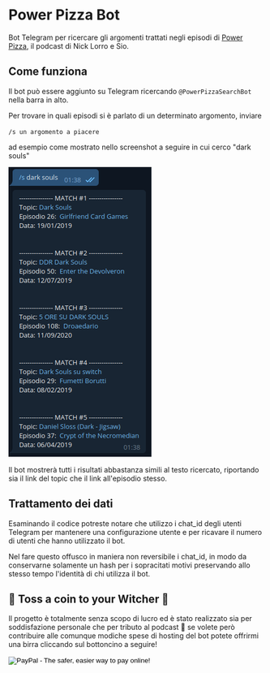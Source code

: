 # Power Pizza Bot

Bot Telegram per ricercare gli argomenti trattati negli episodi di [Power Pizza](https://www.spreaker.com/show/power-pizza), il podcast di Nick Lorro e Sio.

## Come funziona

Il bot può essere aggiunto su Telegram ricercando `@PowerPizzaSearchBot` nella barra in alto.

Per trovare in quali episodi si è parlato di un determinato argomento, inviare 

`/s un argomento a piacere`

ad esempio come mostrato nello screenshot a seguire in cui cerco "dark souls"

![search example](https://github.com/daniele2408/powerpizzabot/blob/master/resources/screenshot_search.png?raw=true)

Il bot mostrerà tutti i risultati abbastanza simili al testo ricercato, riportando sia il link del topic che il link all'episodio stesso.

## Trattamento dei dati

Esaminando il codice potreste notare che utilizzo i chat_id degli utenti Telegram per mantenere una configurazione utente e per ricavare il numero di utenti che hanno utilizzato il bot. 

Nel fare questo offusco in maniera non reversibile i chat_id, in modo da conservarne solamente un hash per i sopracitati motivi preservando allo stesso tempo l'identità di chi utilizza il bot.

## 🎵 Toss a coin to your Witcher 🎵

Il progetto è totalmente senza scopo di lucro ed è stato realizzato sia per soddisfazione personale che per tributo al podcast 🍕 se volete però contribuire alle comunque modiche spese di hosting del bot potete offrirmi una birra cliccando sul bottoncino a seguire!

<!-- Sample of code generated --> 
<form action="https://www.paypal.com/paypalme/heyitsmedaniele" method="post" target="_top">
<input type="hidden" name="cmd" value="_s-xclick">
<input type="hidden" name="hosted_button_id" value="RGQ8NSYPA59FL">
<input type="image" src="https://www.paypalobjects.com/en_US/i/btn/btn_donateCC_LG.gif" border="0" name="submit" alt="PayPal - The safer, easier way to pay online!">
<img alt="" border="0" src="https://www.paypalobjects.com/pt_BR/i/scr/pixel.gif" width="1" height="1">
</form>